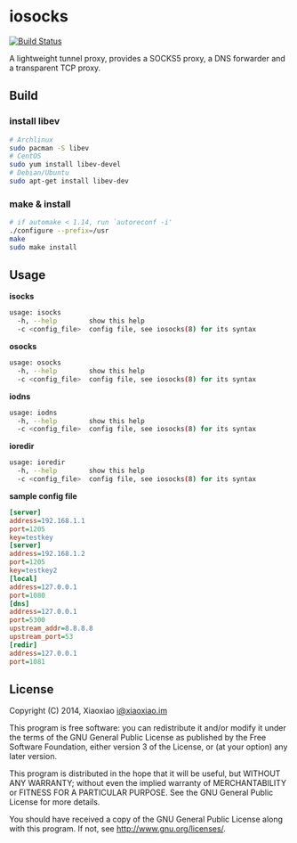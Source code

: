 # iosocks #

[![Build Status](https://travis-ci.org/XiaoxiaoPu/iosocks.svg?branch=master)](https://travis-ci.org/XiaoxiaoPu/iosocks)

A lightweight tunnel proxy, provides a SOCKS5 proxy, a DNS forwarder and a transparent  TCP  proxy.

## Build ##

### install libev ###

```bash
# Archlinux
sudo pacman -S libev
# CentOS
sudo yum install libev-devel
# Debian/Ubuntu
sudo apt-get install libev-dev
```

### make & install ###

```bash
# if automake < 1.14, run `autoreconf -i'
./configure --prefix=/usr
make
sudo make install
```

## Usage ##

**isocks**

```bash
usage: isocks
  -h, --help        show this help
  -c <config_file>  config file, see iosocks(8) for its syntax
```

**osocks**

```bash
usage: osocks
  -h, --help        show this help
  -c <config_file>  config file, see iosocks(8) for its syntax
```

**iodns**

```bash
usage: iodns
  -h, --help        show this help
  -c <config_file>  config file, see iosocks(8) for its syntax
```

**ioredir**

```bash
usage: ioredir
  -h, --help        show this help
  -c <config_file>  config file, see iosocks(8) for its syntax
```

**sample config file**

```ini
[server]
address=192.168.1.1
port=1205
key=testkey
[server]
address=192.168.1.2
port=1205
key=testkey2
[local]
address=127.0.0.1
port=1080
[dns]
address=127.0.0.1
port=5300
upstream_addr=8.8.8.8
upstream_port=53
[redir]
address=127.0.0.1
port=1081
```


## License ##

Copyright (C) 2014, Xiaoxiao <i@xiaoxiao.im>

This program is free software: you can redistribute it and/or modify
it under the terms of the GNU General Public License as published by
the Free Software Foundation, either version 3 of the License, or
(at your option) any later version.

This program is distributed in the hope that it will be useful,
but WITHOUT ANY WARRANTY; without even the implied warranty of
MERCHANTABILITY or FITNESS FOR A PARTICULAR PURPOSE.  See the
GNU General Public License for more details.

You should have received a copy of the GNU General Public License
along with this program. If not, see <http://www.gnu.org/licenses/>.

